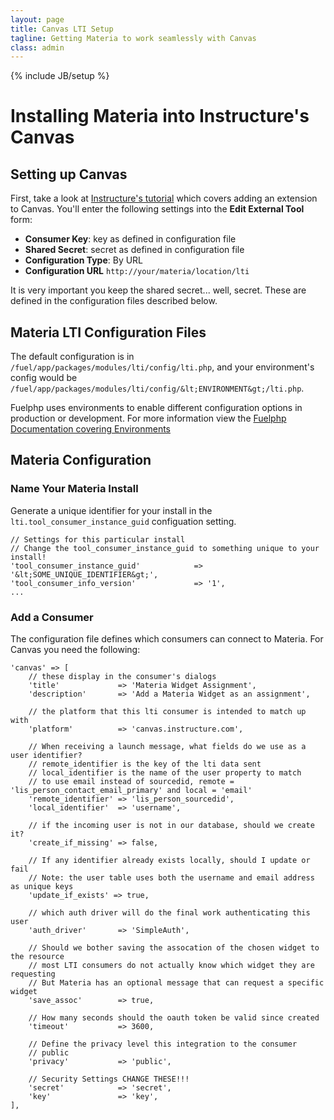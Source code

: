 ```yaml
---
layout: page
title: Canvas LTI Setup
tagline: Getting Materia to work seamlessly with Canvas
class: admin
---
```

{% include JB/setup %}

# Installing Materia into Instructure's Canvas #

## Setting up Canvas ##

First, take a look at [Instructure's tutorial](http://help.instructure.com/entries/21113807-tutorial-adding-an-extension-to-canvas) which covers adding an extension to Canvas. You'll enter the following settings into the **Edit External Tool** form:

* **Consumer Key**: key as defined in configuration file
* **Shared Secret**: secret as defined in configuration file
* **Configuration Type**: By URL
* **Configuration URL** `http://your/materia/location/lti`

<aside>
	It is very important you keep the shared secret... well, secret.  These are defined in the configuration files described below.
</aside>

## Materia LTI Configuration Files ##

The default configuration is in `/fuel/app/packages/modules/lti/config/lti.php`, and your environment's config would be `/fuel/app/packages/modules/lti/config/&lt;ENVIRONMENT&gt;/lti.php`.

<aside>
	Fuelphp uses environments to enable different configuration options in production or development.  For more information view the <a href="http://fuelphp.com/docs/general/environments.html#/env_config">Fuelphp Documentation covering Environments</a>
</aside>

## Materia Configuration ##

### Name Your Materia Install ###
Generate a unique identifier for your install in the `lti.tool_consumer_instance_guid` configuation setting.

	// Settings for this particular install
	// Change the tool_consumer_instance_guid to something unique to your install!
	'tool_consumer_instance_guid'            => '&lt;SOME_UNIQUE_IDENTIFIER&gt;',
	'tool_consumer_info_version'             => '1',
	...

### Add a Consumer ###
The configuration file defines which consumers can connect to Materia. For Canvas you need the following:

	'canvas' => [
		// these display in the consumer's dialogs
		'title'             => 'Materia Widget Assignment',
		'description'       => 'Add a Materia Widget as an assignment',

		// the platform that this lti consumer is intended to match up with
		'platform'          => 'canvas.instructure.com',

		// When receiving a launch message, what fields do we use as a user identifier?
		// remote_identifier is the key of the lti data sent
		// local_identifier is the name of the user property to match
		// to use email instead of sourcedid, remote = 'lis_person_contact_email_primary' and local = 'email'
		'remote_identifier' => 'lis_person_sourcedid',
		'local_identifier'  => 'username',

		// if the incoming user is not in our database, should we create it?
		'create_if_missing' => false,

		// If any identifier already exists locally, should I update or fail
		// Note: the user table uses both the username and email address as unique keys
		'update_if_exists' => true,

		// which auth driver will do the final work authenticating this user
		'auth_driver'       => 'SimpleAuth',

		// Should we bother saving the assocation of the chosen widget to the resource
		// most LTI consumers do not actually know which widget they are requesting
		// But Materia has an optional message that can request a specific widget
		'save_assoc'        => true,

		// How many seconds should the oauth token be valid since created
		'timeout'           => 3600,

		// Define the privacy level this integration to the consumer
		// public
		'privacy'           => 'public',

		// Security Settings CHANGE THESE!!!
		'secret'            => 'secret',
		'key'               => 'key',
	],